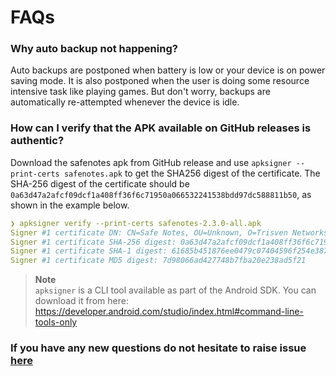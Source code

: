 FAQs
===============================

### Why auto backup not happening?
Auto backups are postponed when battery is low or your device is on power saving mode. It is also postponed when the user is doing some resource intensive task like playing games. But don't worry, backups are automatically re-attempted whenever the device is idle.

### How can I verify that the APK available on GitHub releases is authentic?
 
Download the safenotes apk from GitHub release and use `apksigner --print-certs safenotes.apk` to get the SHA256 digest of the certificate.
The SHA-256 digest of the certificate should be `0a63d47a2afcf09dcf1a408ff36f6c71950a066532241538bdd97dc588811b50`, as shown in the example below.

```yaml
❯ apksigner verify --print-certs safenotes-2.3.0-all.apk
Signer #1 certificate DN: CN=Safe Notes, OU=Unknown, O=Trisven Networks, L=Unknown, ST=Unknown, C=Unknown
Signer #1 certificate SHA-256 digest: 0a63d47a2afcf09dcf1a408ff36f6c71950a066532241538bdd97dc588811b50
Signer #1 certificate SHA-1 digest: 61685b451876ee0479c07404596f254e387445ac
Signer #1 certificate MD5 digest: 7d98066ad427748b7fba20e238ad5f21
```

> **Note**  
> `apksigner` is a CLI tool available as part of the Android SDK. You can download it from here: https://developer.android.com/studio/index.html#command-line-tools-only


### If you have any new questions do not hesitate to raise issue [here](https://github.com/keshav-space/safenotes/issues/new)
